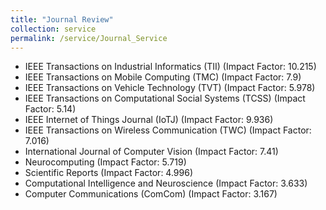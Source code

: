 ```yaml
---
title: "Journal Review"
collection: service
permalink: /service/Journal_Service
---
```


- IEEE Transactions on Industrial Informatics (TII) (Impact Factor: 10.215)
- IEEE Transactions on Mobile Computing (TMC) (Impact Factor: 7.9)
- IEEE Transactions on Vehicle Technology (TVT) (Impact Factor: 5.978)
- IEEE Transactions on Computational Social Systems (TCSS) (Impact Factor: 5.14)
- IEEE Internet of Things Journal (IoTJ) (Impact Factor: 9.936)
- IEEE Transactions on Wireless Communication (TWC) (Impact Factor: 7.016)
- International Journal of Computer Vision (Impact Factor: 7.41)
- Neurocomputing (Impact Factor: 5.719)
- Scientific Reports (Impact Factor: 4.996)
- Computational Intelligence and Neuroscience (Impact Factor: 3.633)
- Computer Communications (ComCom) (Impact Factor: 3.167)
